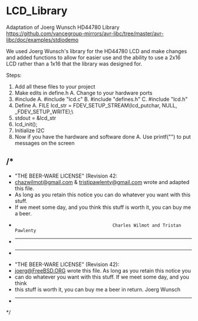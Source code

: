 # LCD_Library
Adaptation of Joerg Wunsch HD44780 Library https://github.com/vancegroup-mirrors/avr-libc/tree/master/avr-libc/doc/examples/stdiodemo


We used Joerg Wunsch's library for the HD44780 LCD and make changes and added functions to allow for easier use and the ability to use a 2x16 LCD rather than a 1x16 that the library was designed for.

Steps:
1. Add all these files to your project
2. Make edits in define.h
    A. Change to your hardware ports
3. #include
    A. #include "lcd.c"
    B. #include "defines.h"
    C. #include "lcd.h"
4. Define 
    A. FILE lcd_str = FDEV_SETUP_STREAM(lcd_putchar, NULL, _FDEV_SETUP_WRITE);\
5. stdout = &lcd_str
6. lcd_init();
7. Initialize I2C
8. Now if you have the hardware and software done
    A. Use printf("") to put messages on the screen





/*
 ----------------------------------------------------------------------------
 * "THE BEER-WARE LICENSE" (Revision 42:
 * <chazwilmot@gmail.com> & <tristjpawlenty@gmail.com> wrote and adapted this file.  
 * As long as you retain this notice you can do whatever you want with this stuff. 
 * If we meet some day, and you think this stuff is worth it, you can buy me a beer.
 *                                          Charles Wilmot and Tristan Pawlenty
 * ----------------------------------------------------------------------------
 * ----------------------------------------------------------------------------
 * "THE BEER-WARE LICENSE" (Revision 42):
 * <joerg@FreeBSD.ORG> wrote this file.  As long as you retain this notice you
 * can do whatever you want with this stuff. If we meet some day, and you think
 * this stuff is worth it, you can buy me a beer in return.        Joerg Wunsch
 * ----------------------------------------------------------------------------
 */
